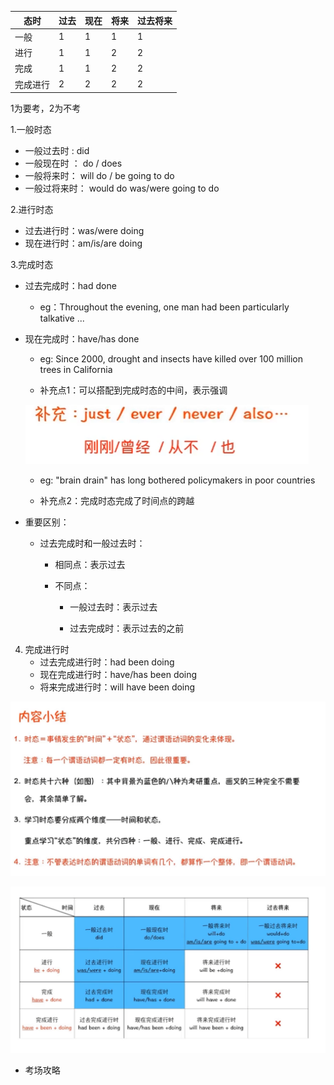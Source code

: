 | 态时     | 过去 | 现在 | 将来 | 过去将来 |
| -------- | ---- | ---- | ---- | -------- |
| 一般     | 1    | 1    | 1    | 1        |
| 进行     | 1    | 1    | 2    | 2        |
| 完成     | 1    | 1    | 2    | 2        |
| 完成进行 | 2    | 2    | 2    | 2        |

1为要考，2为不考

1.一般时态

- 一般过去时  : did
- 一般现在时 ： do / does
- 一般将来时： will do / be going to do 
- 一般过将来时： would do   was/were going to do

2.进行时态

- 过去进行时：was/were doing
- 现在进行时：am/is/are doing

3.完成时态

- 过去完成时：had done

  - eg：Throughout the evening, one man had been particularly talkative ...

- 现在完成时：have/has done

  - eg: Since 2000, drought and insects have killed over 100 million trees in California

  - 补充点1：可以搭配到完成时态的中间，表示强调

  ![image-20250708112716991](assets/image-20250708112716991.png)

    - eg: "brain drain" has long bothered policymakers in poor countries

  - 补充点2：完成时态完成了时间点的跨越

- 重要区别：

  - 过去完成时和一般过去时：

    - 相同点：表示过去

    - 不同点：

      - 一般过去时：表示过去

      - 过去完成时：表示过去的之前

4. 完成进行时
   - 过去完成进行时：had been doing
   - 现在完成进行时：have/has been doing
   - 将来完成进行时：will have been doing

![image-20250708153358979](assets/image-20250708153358979.png)

![image-20250708153418235](assets/image-20250708153418235.png)

- 考场攻略

